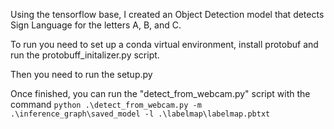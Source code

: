 Using the tensorflow base, I created an Object Detection model that detects Sign Language for the letters A, B, and C.

To run you need to set up a conda virtual environment, install protobuf and run the protobuff_initalizer.py script. 

Then you need to run the setup.py

Once finished, you can run the "detect_from_webcam.py" script with the command 
```python .\detect_from_webcam.py -m .\inference_graph\saved_model -l .\labelmap\labelmap.pbtxt```
